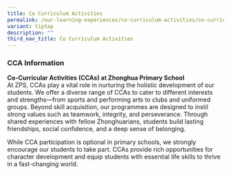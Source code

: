 ```yaml
---
title: Co Curriculum Activities
permalink: /our-learning-experiences/co-curriculum-activities/co-curriculum-activities/
variant: tiptap
description: ""
third_nav_title: Co Curriculum Activities
---
```

<h3><strong>CCA Information</strong></h3>
<p><strong>Co-Curricular Activities (CCAs) at Zhonghua Primary School</strong>
<br>At ZPS, CCAs play a vital role in nurturing the holistic development of
our students. We offer a diverse range of CCAs to cater to different interests
and strengths—from sports and performing arts to clubs and uniformed groups.
Beyond skill acquisition, our programmes are designed to instil strong
values such as teamwork, integrity, and perseverance. Through shared experiences
with fellow Zhonghuarians, students build lasting friendships, social confidence,
and a deep sense of belonging.</p>
<p>While CCA participation is optional in primary schools, we strongly encourage
our students to take part. CCAs provide rich opportunities for character
development and equip students with essential life skills to thrive in
a fast-changing world.</p>